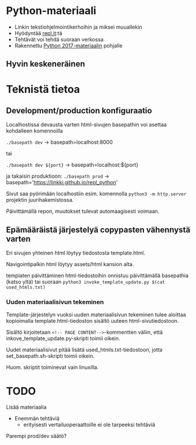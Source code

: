 # Python-materiaali

 - Linkin tekstiohjelmointikerhoihin ja miksei muuallekin
 - Hyödyntää [repl.it](repl.it):tä
 - Tehtävät voi tehdä suoraan verkossa
 - Rakennettu [Python 2017-materiaalin](https://github.com/linkki/python2017) pohjalle
 ## Hyvin keskeneräinen

# Teknistä tietoa

## Development/production konfiguraatio
Localhostissa devausta varten html-sivujen basepathin voi asettaa kohdalleen komennoilla

```./basepath dev``` -> basepath=localhost:8000

tai

```./basepath dev ${port}``` -> basepath=localhost:${port}

ja takaisin produktioon: ```./basepath prod``` -> basepath='https://linkki.github.io/repl_python'

Sivut saa pyörimään localhostiin esim. komennolla ```python3 -m http.server``` projektin juurihakemistossa.

Päivittämällä repon, muutokset tulevat automaagisesti voimaan.

## Epämääräistä järjestelyä copypasten vähennystä varten
Eri sivujen yhteinen html löytyy tiedostosta template.html.

Navigointipalkin html löytyy assets/html kansion alta.

templaten päivittäminen html-tiedostoihin onnistuu päivittämällä basepathia (katso yltä)
tai suoraan ```python3 invoke_template_update.py $(cat used_htmls.txt)```

### Uuden materiaalisivun tekeminen
Template-järjestelyn vuoksi uuden materiaalisivun tekeminen tulee aloittaa kopioimalla
template.html-tiedoston sisältö uuteen html-sivutiedostoon.

Sisältö kirjoitetaan ```<!-- PAGE CONTENT-->```-kommentten väliin, että inkove_template_update.py-skripti toimii oikein.

Uudet materiaalisivut pitää lisätä used_htmls.txt-tiedostoon, jotta
set_basepath.sh-skripti toimii oikein.

Huom. skriptit toiminevat vain linuxilla.

# TODO
Lisää materiaalia
 - Enemmän tehtäviä
   - erityisesti vertailuoperaattoille ei ole tarpeeksi tehtäviä

Parempi prod/dev säätö?
